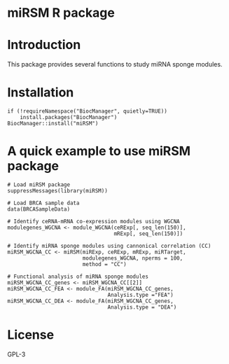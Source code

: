 # miRSM R package

# Introduction
This package provides several functions to study miRNA sponge modules.

# Installation
```{r echo=FALSE, results='hide', message=FALSE}
if (!requireNamespace("BiocManager", quietly=TRUE))
    install.packages("BiocManager")
BiocManager::install("miRSM")
```

# A quick example to use miRSM package
```{r echo=FALSE, results='hide', message=FALSE}
# Load miRSM package 
suppressMessages(library(miRSM))

# Load BRCA sample data
data(BRCASampleData)

# Identify ceRNA-mRNA co-expression modules using WGCNA
modulegenes_WGCNA <- module_WGCNA(ceRExp[, seq_len(150)], 
                                  mRExp[, seq_len(150)])

# Identify miRNA sponge modules using cannonical correlation (CC)
miRSM_WGCNA_CC <- miRSM(miRExp, ceRExp, mRExp, miRTarget, 
                        modulegenes_WGCNA, nperms = 100, 
                        method = "CC")
                        
# Functional analysis of miRNA sponge modules
miRSM_WGCNA_CC_genes <- miRSM_WGCNA_CC[[2]]
miRSM_WGCNA_CC_FEA <- module_FA(miRSM_WGCNA_CC_genes,
                                Analysis.type ="FEA")
miRSM_WGCNA_CC_DEA <- module_FA(miRSM_WGCNA_CC_genes, 
                                Analysis.type = "DEA")
```

# License
GPL-3
